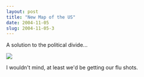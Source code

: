 ```yaml
---
layout: post
title: "New Map of the US"
date: 2004-11-05
slug: 2004-11-05-3
---
```


A solution to the political divide...

 ![](/visible-light/images/assets/jesusland.jpg) 

I wouldn&apos;t mind, at least we&apos;d be getting our flu shots.

